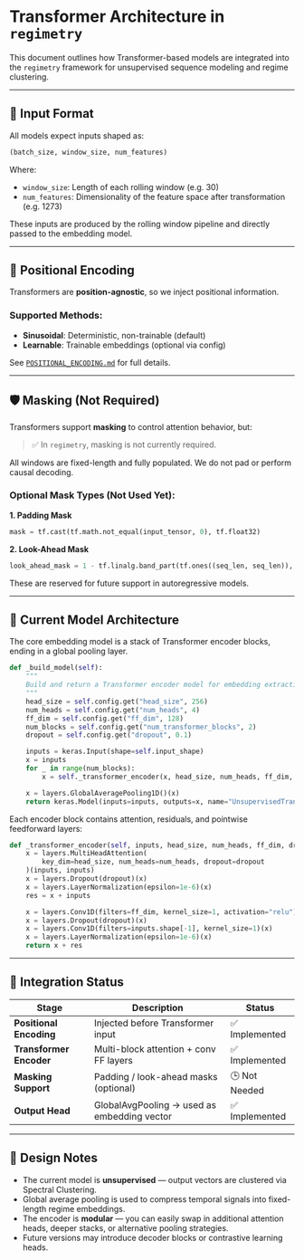 
# Transformer Architecture in `regimetry`

This document outlines how Transformer-based models are integrated into the `regimetry` framework for unsupervised sequence modeling and regime clustering.

---

## 📐 Input Format

All models expect inputs shaped as:

```python
(batch_size, window_size, num_features)
```

Where:

* `window_size`: Length of each rolling window (e.g. 30)
* `num_features`: Dimensionality of the feature space after transformation (e.g. 1273)

These inputs are produced by the rolling window pipeline and directly passed to the embedding model.

---

## 🔁 Positional Encoding

Transformers are **position-agnostic**, so we inject positional information.

### Supported Methods:

* **Sinusoidal**: Deterministic, non-trainable (default)
* **Learnable**: Trainable embeddings (optional via config)

See [`POSITIONAL_ENCODING.md`](./POSITIONAL_ENCODING.md) for full details.

---

## 🛡️ Masking (Not Required)

Transformers support **masking** to control attention behavior, but:

> ✅ In `regimetry`, masking is not currently required.

All windows are fixed-length and fully populated. We do not pad or perform causal decoding.

### Optional Mask Types (Not Used Yet):

**1. Padding Mask**

```python
mask = tf.cast(tf.math.not_equal(input_tensor, 0), tf.float32)
```

**2. Look-Ahead Mask**

```python
look_ahead_mask = 1 - tf.linalg.band_part(tf.ones((seq_len, seq_len)), -1, 0)
```

These are reserved for future support in autoregressive models.

---

## 🧠 Current Model Architecture

The core embedding model is a stack of Transformer encoder blocks, ending in a global pooling layer.

```python
def _build_model(self):
    """
    Build and return a Transformer encoder model for embedding extraction.
    """
    head_size = self.config.get("head_size", 256)
    num_heads = self.config.get("num_heads", 4)
    ff_dim = self.config.get("ff_dim", 128)
    num_blocks = self.config.get("num_transformer_blocks", 2)
    dropout = self.config.get("dropout", 0.1)

    inputs = keras.Input(shape=self.input_shape)
    x = inputs
    for _ in range(num_blocks):
        x = self._transformer_encoder(x, head_size, num_heads, ff_dim, dropout)

    x = layers.GlobalAveragePooling1D()(x)
    return keras.Model(inputs=inputs, outputs=x, name="UnsupervisedTransformerEncoder")
```

Each encoder block contains attention, residuals, and pointwise feedforward layers:

```python
def _transformer_encoder(self, inputs, head_size, num_heads, ff_dim, dropout):
    x = layers.MultiHeadAttention(
        key_dim=head_size, num_heads=num_heads, dropout=dropout
    )(inputs, inputs)
    x = layers.Dropout(dropout)(x)
    x = layers.LayerNormalization(epsilon=1e-6)(x)
    res = x + inputs

    x = layers.Conv1D(filters=ff_dim, kernel_size=1, activation="relu")(res)
    x = layers.Dropout(dropout)(x)
    x = layers.Conv1D(filters=inputs.shape[-1], kernel_size=1)(x)
    x = layers.LayerNormalization(epsilon=1e-6)(x)
    return x + res
```

---

## 🔌 Integration Status

| Stage                   | Description                                 | Status        |
| ----------------------- | ------------------------------------------- | ------------- |
| **Positional Encoding** | Injected before Transformer input           | ✅ Implemented |
| **Transformer Encoder** | Multi-block attention + conv FF layers      | ✅ Implemented |
| **Masking Support**     | Padding / look-ahead masks (optional)       | 🕒 Not Needed |
| **Output Head**         | GlobalAvgPooling → used as embedding vector | ✅ Implemented |

---

## 🧭 Design Notes

* The current model is **unsupervised** — output vectors are clustered via Spectral Clustering.
* Global average pooling is used to compress temporal signals into fixed-length regime embeddings.
* The encoder is **modular** — you can easily swap in additional attention heads, deeper stacks, or alternative pooling strategies.
* Future versions may introduce decoder blocks or contrastive learning heads.
